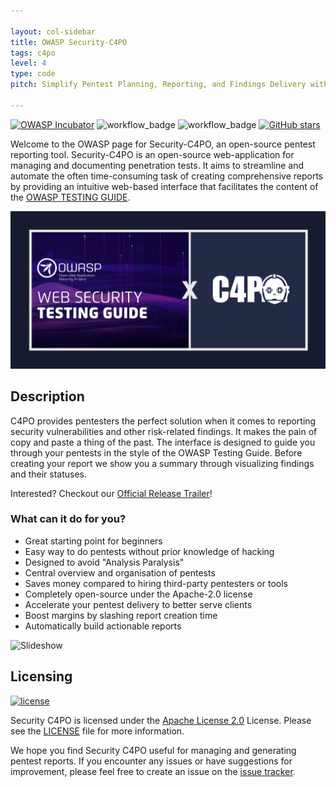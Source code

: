 ```yaml
---

layout: col-sidebar
title: OWASP Security-C4PO
tags: c4po
level: 4
type: code
pitch: Simplify Pentest Planning, Reporting, and Findings Delivery with C4PO

---
```


[![OWASP Incubator](https://img.shields.io/badge/owasp-incubator%20project-3267fe.svg)](https://owasp.org/other_projects/)<!-- @IGNORE PREVIOUS: link -->
![workflow_badge](https://github.com/Marcel-Haag/security-c4po/actions/workflows/c4po-ci.yml/badge.svg?branch=main)
![workflow_badge](https://github.com/Marcel-Haag/security-c4po/actions/workflows/c4po-release.yml/badge.svg?branch=main)
[![GitHub stars](https://img.shields.io/github/stars/marcel-haag/security-c4po.svg?label=GitHub%20%E2%98%85&style=flat)](https://github.com/marcel-haag/security-c4po/stargazers)


Welcome to the OWASP page for Security-C4PO, an open-source pentest reporting tool.
Security-C4PO is an open-source web-application for managing and documenting penetration tests.
It aims to streamline and automate the often time-consuming task of creating comprehensive reports by providing an intuitive web-based interface that facilitates the content of the [OWASP TESTING GUIDE](https://owasp.org/www-project-web-security-testing-guide/v42/).

![C4PO Logo](assets/images/repository-owasp-guide-c4po.png)

## Description

C4PO provides pentesters the perfect solution when it comes to reporting security vulnerabilities and other risk-related findings.
It makes the pain of copy and paste a thing of the past.
The interface is designed to guide you through your pentests in the style of the OWASP Testing Guide.
Before creating your report we show you a summary through visualizing findings and their statuses.

Interested? Checkout our [Official Release Trailer](https://www.youtube.com/watch?v=DXVx4BFckmY)!

### What can it do for you?
* Great starting point for beginners
* Easy way to do pentests without prior knowledge of hacking
* Designed to avoid "Analysis Paralysis"
* Central overview and organisation of pentests 
* Saves money compared to hiring third-party pentesters or tools 
* Completely open-source under the Apache-2.0 license 
* Accelerate your pentest delivery to better serve clients 
* Boost margins by slashing report creation time 
* Automatically build actionable reports


![Slideshow](assets/images/C4PO_Overview.gif)

## Licensing

[![license](https://img.shields.io/github/license/marcel-haag/security-c4po.svg)](https://github.com/marcel-haag/security-c4po/blob/master/LICENSE)

Security C4PO is licensed under the [Apache License 2.0](https://www.apache.org/licenses/LICENSE-2.0) License. Please see the [LICENSE](https://github.com/marcel-haag/security-c4po/blob/main/LICENSE.md) file for more information.

We hope you find Security C4PO useful for managing and generating pentest reports. If you encounter any issues or have suggestions for improvement, please feel free to create an issue on the [issue tracker](https://github.com/Marcel-Haag/security-c4po/issues).
